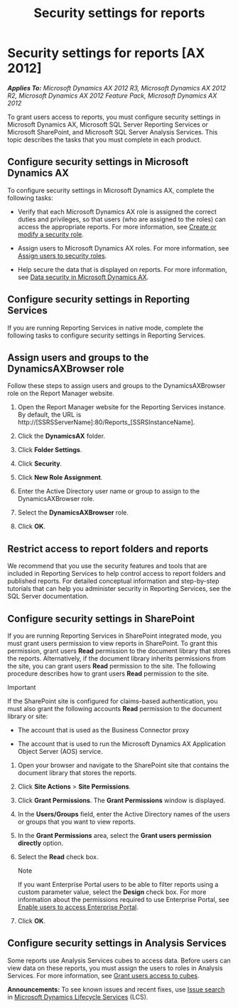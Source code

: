 ﻿---
title: Security settings for reports
TOCTitle: Security settings for reports
ms:assetid: fd45fcf5-f9c7-4f28-98c9-be021a6cbfe2
ms:mtpsurl: https://technet.microsoft.com/en-us/library/Hh271484(v=AX.60)
ms:contentKeyID: 36384115
ms.date: 06/04/2014
mtps_version: v=AX.60
---

# Security settings for reports [AX 2012]


_**Applies To:** Microsoft Dynamics AX 2012 R3, Microsoft Dynamics AX 2012 R2, Microsoft Dynamics AX 2012 Feature Pack, Microsoft Dynamics AX 2012_

To grant users access to reports, you must configure security settings in Microsoft Dynamics AX, Microsoft SQL Server Reporting Services or Microsoft SharePoint, and Microsoft SQL Server Analysis Services. This topic describes the tasks that you must complete in each product.

## Configure security settings in Microsoft Dynamics AX

To configure security settings in Microsoft Dynamics AX, complete the following tasks:

  - Verify that each Microsoft Dynamics AX role is assigned the correct duties and privileges, so that users (who are assigned to the roles) can access the appropriate reports. For more information, see [Create or modify a security role](create-or-modify-a-security-role.md).

  - Assign users to Microsoft Dynamics AX roles. For more information, see [Assign users to security roles](assign-users-to-security-roles.md).

  - Help secure the data that is displayed on reports. For more information, see [Data security in Microsoft Dynamics AX](data-security-in-microsoft-dynamics-ax.md).

## Configure security settings in Reporting Services

If you are running Reporting Services in native mode, complete the following tasks to configure security settings in Reporting Services.

## Assign users and groups to the DynamicsAXBrowser role

Follow these steps to assign users and groups to the DynamicsAXBrowser role on the Report Manager website.

1.  Open the Report Manager website for the Reporting Services instance. By default, the URL is http://\[SSRSServerName\]:80/Reports\_\[SSRSInstanceName\].

2.  Click the **DynamicsAX** folder.

3.  Click **Folder Settings**.

4.  Click **Security**.

5.  Click **New Role Assignment**.

6.  Enter the Active Directory user name or group to assign to the DynamicsAXBrowser role.

7.  Select the **DynamicsAXBrowser** role.

8.  Click **OK**.

## Restrict access to report folders and reports

We recommend that you use the security features and tools that are included in Reporting Services to help control access to report folders and published reports. For detailed conceptual information and step-by-step tutorials that can help you administer security in Reporting Services, see the SQL Server documentation.

## Configure security settings in SharePoint

If you are running Reporting Services in SharePoint integrated mode, you must grant users permission to view reports in SharePoint. To grant this permission, grant users **Read** permission to the document library that stores the reports. Alternatively, if the document library inherits permissions from the site, you can grant users **Read** permission to the site. The following procedure describes how to grant users **Read** permission to the site.


> [!IMPORTANT]
> <P>If the SharePoint site is configured for claims-based authentication, you must also grant the following accounts <STRONG>Read</STRONG> permission to the document library or site:</P>
> <UL>
> <LI>
> <P>The account that is used as the Business Connector proxy</P>
> <LI>
> <P>The account that is used to run the Microsoft Dynamics AX Application Object Server (AOS) service.</P></LI></UL>



1.  Open your browser and navigate to the SharePoint site that contains the document library that stores the reports.

2.  Click **Site Actions** \> **Site Permissions**.

3.  Click **Grant Permissions**. The **Grant Permissions** window is displayed.

4.  In the **Users/Groups** field, enter the Active Directory names of the users or groups that you want to view reports.

5.  In the **Grant Permissions** area, select the **Grant users permission directly** option.

6.  Select the **Read** check box.
    

    > [!NOTE]
    > <P>If you want Enterprise Portal users to be able to filter reports using a custom parameter value, select the <STRONG>Design</STRONG> check box. For more information about the permissions required to use Enterprise Portal, see <A href="enable-users-to-access-enterprise-portal.md">Enable users to access Enterprise Portal</A>.</P>



7.  Click **OK**.

## Configure security settings in Analysis Services

Some reports use Analysis Services cubes to access data. Before users can view data on these reports, you must assign the users to roles in Analysis Services. For more information, see [Grant users access to cubes](grant-users-access-to-cubes.md).

  
**Announcements:** To see known issues and recent fixes, use [Issue search](http://go.microsoft.com/fwlink/?linkid=389258) in [Microsoft Dynamics Lifecycle Services](http://go.microsoft.com/fwlink/?linkid=306505) (LCS).

